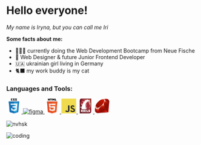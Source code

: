 # Hello everyone!

_My name is Iryna, but you can call me Iri_

**Some facts about me:**
- 👩🏻‍💻 currently doing the Web Development Bootcamp from Neue Fische
- 👾 Web Designer & future Junior Frontend Developer 
- 🇺🇦 ukrainian girl living in Germany
- 🐈‍⬛ my work buddy is my cat


<!--- <img src='random-memer-production-dc9d.up.railway.app' title="Meme" alt="Please refresh the page if the meme doesn't show up.">
 --->


<!--- <h3 align="left">Connect with me:</h3>
<p align="left">
<a href="https://codepen.io/nvhsk" target="blank"><img align="center" src="https://raw.githubusercontent.com/rahuldkjain/github-profile-readme-generator/master/src/images/icons/Social/codepen.svg" alt="nvhsk" height="30" width="40" /></a>
<a href="https://linkedin.com/in/iryna-novokhatska" target="blank"><img align="center" src="https://raw.githubusercontent.com/rahuldkjain/github-profile-readme-generator/master/src/images/icons/Social/linked-in-alt.svg" alt="iryna-novokhatska" height="30" width="40" /></a>
</p>  --->

<h3 align="left">Languages and Tools:</h3>
<p align="left"> <a href="https://www.w3schools.com/css/" target="_blank" rel="noreferrer"> <img src="https://raw.githubusercontent.com/devicons/devicon/master/icons/css3/css3-original-wordmark.svg" alt="css3" width="40" height="40"/> </a> <a href="https://www.figma.com/" target="_blank" rel="noreferrer"> <img src="https://www.vectorlogo.zone/logos/figma/figma-icon.svg" alt="figma" width="40" height="40"/> </a> <a href="https://www.w3.org/html/" target="_blank" rel="noreferrer"> <img src="https://raw.githubusercontent.com/devicons/devicon/master/icons/html5/html5-original-wordmark.svg" alt="html5" width="40" height="40"/> </a> <a href="https://developer.mozilla.org/en-US/docs/Web/JavaScript" target="_blank" rel="noreferrer"> <img src="https://raw.githubusercontent.com/devicons/devicon/master/icons/javascript/javascript-original.svg" alt="javascript" width="40" height="40"/> </a> <a href="https://rubyonrails.org" target="_blank" rel="noreferrer"> <img src="https://raw.githubusercontent.com/devicons/devicon/master/icons/rails/rails-original-wordmark.svg" alt="rails" width="40" height="40"/> </a> <a href="https://www.ruby-lang.org/en/" target="_blank" rel="noreferrer"> <img src="https://raw.githubusercontent.com/devicons/devicon/master/icons/ruby/ruby-original.svg" alt="ruby" width="40" height="40"/> </a> </p>

<p><img align="center" src="https://github-readme-stats.vercel.app/api/top-langs?username=nvhsk&show_icons=true&locale=en&layout=compact" alt="nvhsk" /></p>


![coding](https://media.giphy.com/media/7NoNw4pMNTvgc/giphy.gif)
